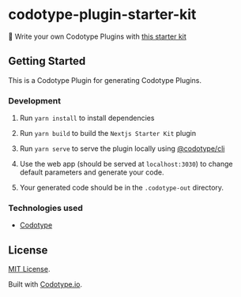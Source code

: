 # codotype-plugin-starter-kit

:seedling: Write your own Codotype Plugins with [this starter kit](https://plugin-starter.codotype.io/)

## Getting Started

This is a Codotype Plugin for generating Codotype Plugins.

### Development

1. Run `yarn install` to install dependencies

2. Run `yarn build` to build the `Nextjs Starter Kit` plugin

3. Run `yarn serve` to serve the plugin locally using [@codotype/cli](https://www.npmjs.com/package/@codotype/cli)

4. Use the web app (should be served at `localhost:3030`) to change default parameters and generate your code.

5. Your generated code should be in the `.codotype-out` directory.

### Technologies used

-   [Codotype](https://codotype.org/)

## License

[MIT License](http://opensource.org/licenses/MIT).

Built with [Codotype.io](https://www.codotype.io/).
